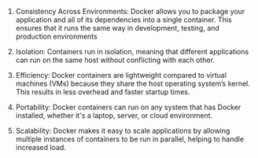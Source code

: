 1. Consistency Across Environments:
   Docker allows you to package your application and all of its dependencies into a single container. This ensures that it runs the same way in development, testing, and production environments

2. Isolation:
   Containers run in isolation, meaning that different applications can run on the same host without conflicting with each other.

3. Efficiency:
   Docker containers are lightweight compared to virtual machines (VMs) because they share the host operating system’s kernel. This results in less overhead and faster startup times.

4. Portability:
   Docker containers can run on any system that has Docker installed, whether it's a laptop, server, or cloud environment.

5. Scalability:
   Docker makes it easy to scale applications by allowing multiple instances of containers to be run in parallel, helping to handle increased load.

   